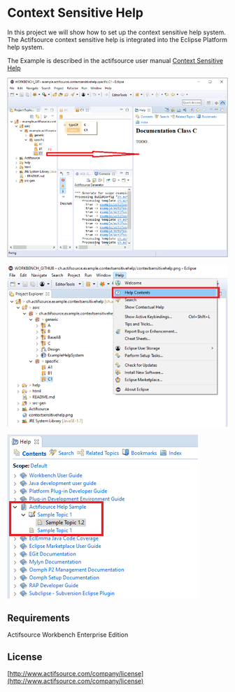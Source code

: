 # Context Sensitive Help
In this project we will show how to set up the context sensitive help system. The Actifsource context sensitive help is integrated into the Eclipse Platform help system.

The Example is described in the actifsource user manual [Context Sensitive Help](https://www.actifsource.com/_downloads/ActifsourceManual_ActifsourceUserManual.pdf)

![Context Sensitive Help](images/contextsensitivehelp.png)


![Open Help Content](images/openhelpcontent.png)


![Eclipse Help Content](images/eclipsehelpcontent.png)


## Requirements
Actifsource Workbench Enterprise Edition

## License
[http://www.actifsource.com/company/license](http://www.actifsource.com/company/license)
